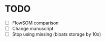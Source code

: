 # TODO
- [ ] FlowSOM comparison
- [ ] Change manuscript
- [ ] Stop using missing (bloats storage by 10x)
